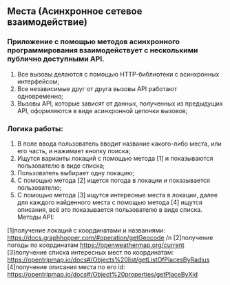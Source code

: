 ## Места (Асинхронное сетевое взаимодействие)

### Приложение с помощью методов асинхронного программирования взаимодействует с несколькими публично доступными API.

1. Все вызовы делаются с помощью HTTP-библиотеки с асинхронных интерфейсом;
2. Все независимые друг от друга вызовы API работают одновременно;
3. Вызовы API, которые зависят от данных, полученных из предыдущих API, оформляются в виде асинхронной цепочки вызовов;

### Логика работы:

1. В поле ввода пользователь вводит название какого-либо места, или его часть, и нажимает кнопку поиска;
2. Ищутся варианты локаций с помощью метода [1] и показываются пользователю в виде списка;
3. Пользователь выбирает одну локацию;
4. С помощью метода [2] ищется погода в локации и показывается пользователю;
5. С помощью метода [3] ищутся интересные места в локации, далее для каждого найденного места с помощью метода [4] ищутся описания, всё это показывается пользователю в виде списка.
Методы API:

[1]получение локаций с координатами и названиями: https://docs.graphhopper.com/#operation/getGeocode /n
[2]получение погоды по координатам https://openweathermap.org/current
[3]получение списка интересных мест по координатам: https://opentripmap.io/docs#/Objects%20list/getListOfPlacesByRadius
[4]получение описания места по его id: https://opentripmap.io/docs#/Object%20properties/getPlaceByXid
